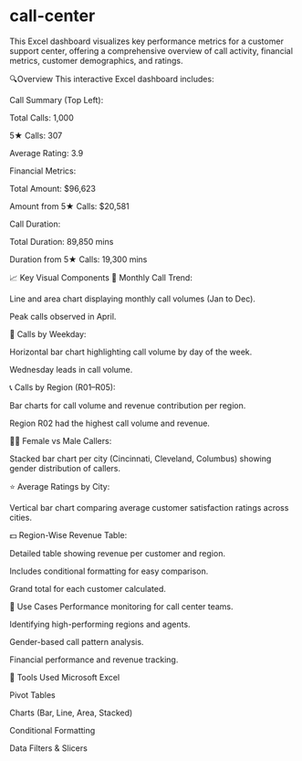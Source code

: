 # call-center
This Excel dashboard visualizes key performance metrics for a customer support center, offering a comprehensive overview of call activity, financial metrics, customer demographics, and ratings.

🔍Overview
This interactive Excel dashboard includes:

Call Summary (Top Left):

Total Calls: 1,000

5★ Calls: 307

Average Rating: 3.9

Financial Metrics:

Total Amount: $96,623

Amount from 5★ Calls: $20,581

Call Duration:

Total Duration: 89,850 mins

Duration from 5★ Calls: 19,300 mins

📈 Key Visual Components
📅 Monthly Call Trend:

Line and area chart displaying monthly call volumes (Jan to Dec).

Peak calls observed in April.

📆 Calls by Weekday:

Horizontal bar chart highlighting call volume by day of the week.

Wednesday leads in call volume.

📞 Calls by Region (R01–R05):

Bar charts for call volume and revenue contribution per region.

Region R02 had the highest call volume and revenue.

👩‍🦰 Female vs Male Callers:

Stacked bar chart per city (Cincinnati, Cleveland, Columbus) showing gender distribution of callers.

⭐ Average Ratings by City:

Vertical bar chart comparing average customer satisfaction ratings across cities.

💵 Region-Wise Revenue Table:

Detailed table showing revenue per customer and region.

Includes conditional formatting for easy comparison.

Grand total for each customer calculated.

📁 Use Cases
Performance monitoring for call center teams.

Identifying high-performing regions and agents.

Gender-based call pattern analysis.

Financial performance and revenue tracking.

📂 Tools Used
Microsoft Excel

Pivot Tables

Charts (Bar, Line, Area, Stacked)

Conditional Formatting

Data Filters & Slicers

